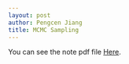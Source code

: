 ```yaml
---
layout: post
author: Pengcen Jiang
title: MCMC Sampling
---
```


You can see the note pdf file [Here](https://cneuroustc.github.io/_posts/theory-jc-summary/20210512-busing2011MCMC-neural%20sampling.pdf).